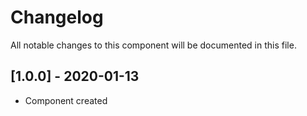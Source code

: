 # Changelog
All notable changes to this component will be documented in this file.

## [1.0.0] - 2020-01-13
- Component created
